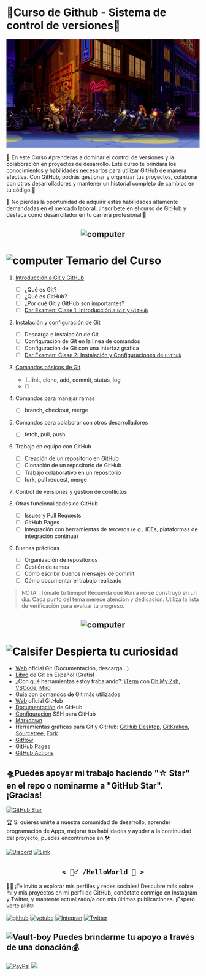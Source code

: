 # 🦑Curso de Github - Sistema de control de versiones🐙 

![portada](https://github.com/ByChokeYT/Curso_de_Git_GitHub/blob/main/Recursos/Portada_Git_vs_Github.gif?raw=true)

🚨 En este Curso Aprenderas a dominar el control de versiones y la colaboración en proyectos de desarrollo. Este curso te brindará los conocimientos y habilidades necesarios para utilizar GitHub de manera efectiva. Con GitHub, podrás gestionar y organizar tus proyectos, colaborar con otros desarrolladores y mantener un historial completo de cambios en tu código.🚨

🔖 No pierdas la oportunidad de adquirir estas habilidades altamente demandadas en el mercado laboral. ¡Inscríbete en el curso de GitHub y destaca como desarrollador en tu carrera profesional!🔖

<div style="text-align: center;">
    <h2><img src= "https://cdn-icons-png.flaticon.com/128/6424/6424084.png" alt="computer" width="100"></h2>
</div>


<div>
  <h1><img src="http://www.nyan.cat/cats/original.gif" alt="computer" width="60"> Temario del Curso</h1>
</div>


1. [Introducción a Git y GitHub](https://github.com/ByChokeYT/Curso_de_Git_GitHub/tree/main/01.%20Introduccion%20a%20Git%20y%20GitHub)

    - [ ] ¿Qué es Git?
    - [ ] ¿Qué es GitHub?
    - [ ] ¿Por qué Git y GitHub son importantes?
    - [ ] [Dar Examen: Clase 1: Introducción a `Git` y `GitHub`](https://forms.gle/toiLYERfdE2BQT1V8)
2. [Instalación y configuración de Git](https://github.com/ByChokeYT/Curso_de_Git_GitHub/tree/main/02.%20Instalaci%C3%B3n%20y%20configuraci%C3%B3n%20de%20Git)

    - [ ] Descarga e instalación de Git
    - [ ] Configuración de Git en la línea de comandos
    - [ ] Configuración de Git con una interfaz gráfica
    - [ ] [Dar Examen: Clase 2: Instalación y Configuraciones de `Github`](https://forms.gle/KH5trB9CRZ68MgRRA)

3. [Comandos básicos de Git](https://github.com/ByChokeYT/Curso_de_Git_GitHub/tree/main/03.%20Comandos%20b%C3%A1sicos%20de%20Git)

    - [ ] init, clone, add, commit, status, log
    - [ ]
4. Comandos para manejar ramas
    - [ ] branch, checkout, merge
    
5. Comandos para colaborar con otros desarrolladores
    - [ ] fetch, pull, push
    
6. Trabajo en equipo con GitHub
    - [ ] Creación de un repositorio en GitHub
    - [ ] Clonación de un repositorio de GitHub
    - [ ] Trabajo colaborativo en un repositorio
    - [ ] fork, pull request, merge
        
7. Control de versiones y gestión de conflictos

8. Otras funcionalidades de GitHub
    - [ ] Issues y Pull Requests
    - [ ] GitHub Pages
    - [ ] Integración con herramientas de terceros (e.g., IDEs, plataformas de integración continua)
    
9. Buenas prácticas
    - [ ] Organización de repositorios
    - [ ] Gestión de ramas
    - [ ] Cómo escribir buenos mensajes de commit
    - [ ] Cómo documentar el trabajo realizado

>NOTA: ¡Tómate tu tiempo! Recuerda que Roma no se construyó en un día. Cada punto del tema merece atención y dedicación. Utiliza la lista de verificación para evaluar tu progreso.

<div style="text-align: center;">
    <h2><img src= "https://cdn-icons-png.flaticon.com/128/7931/7931192.png" alt="computer" width="100"></h2>
</div>

<div>
  <h1><img src="https://images-wixmp-ed30a86b8c4ca887773594c2.wixmp.com/f/dd463586-6421-488a-a72d-a2f683f20c72/dcgvkjd-0dd88216-84a2-4230-b5c4-c99d8b70c7f4.gif?token=eyJ0eXAiOiJKV1QiLCJhbGciOiJIUzI1NiJ9.eyJzdWIiOiJ1cm46YXBwOjdlMGQxODg5ODIyNjQzNzNhNWYwZDQxNWVhMGQyNmUwIiwiaXNzIjoidXJuOmFwcDo3ZTBkMTg4OTgyMjY0MzczYTVmMGQ0MTVlYTBkMjZlMCIsIm9iaiI6W1t7InBhdGgiOiJcL2ZcL2RkNDYzNTg2LTY0MjEtNDg4YS1hNzJkLWEyZjY4M2YyMGM3MlwvZGNndmtqZC0wZGQ4ODIxNi04NGEyLTQyMzAtYjVjNC1jOTlkOGI3MGM3ZjQuZ2lmIn1dXSwiYXVkIjpbInVybjpzZXJ2aWNlOmZpbGUuZG93bmxvYWQiXX0.xupHIFq2KAtudLqn6xeFeqp6z9BX0I2EUN1pY2ZOL7c" alt="Calsifer" width="60"> Despierta tu curiosidad</h1>
</div>


- [Web](https://git-scm.com) oficial Git (Documentación, descarga...)
- [Libro](https://git-scm.com/book/es/v2) de Git en Español (Gratis)
- ¿Con qué herramientas estoy trabajando?: [iTerm](https://iterm2.com/) con [Oh My Zsh](https://ohmyz.sh/), [VSCode](https://code.visualstudio.com/), [Miro](https://miro.com/)
- [Guía](https://training.github.com/downloads/es_ES/github-git-cheat-sheet/) con comandos de Git más utilizados
- [Web](https://github.com) oficial GitHub
- [Documentación](https://docs.github.com/es) de GitHub
- [Configuración](https://docs.github.com/es/authentication/connecting-to-github-with-ssh/about-ssh) SSH para GitHub
- [Markdown](https://docs.github.com/es/get-started/writing-on-github/getting-started-with-writing-and-formatting-on-github/basic-writing-and-formatting-syntax)
- Herramientas gráficas para Git y GitHub: [GitHub Desktop](https://desktop.github.com), [GitKraken](https://gitkraken.com), [Sourcetree](https://sourcetreeapp.com), [Fork](https://git-fork.com)
- [Gitflow](https://www.atlassian.com/git/tutorials/comparing-workflows/gitflow-workflow)
- [GitHub Pages](https://pages.github.com/)
- [GitHub Actions](https://github.com/features/actions)




## 🛸Puedes apoyar mi trabajo haciendo "☆ Star" en el repo o nominarme a "GitHub Star". ¡Gracias!

[![GitHub Star](https://img.shields.io/badge/GitHub-Nominar_a_star-yellow?style=for-the-badge&logo=github&logoColor=white&labelColor=101010)](https://stars.github.com/nominate/)

🏆 Si quieres unirte a nuestra comunidad de desarrollo, aprender programación de Apps, mejorar tus habilidades y ayudar a la continuidad del proyecto, puedes encontrarnos en:🛠 

[![Discord](https://img.shields.io/badge/Discord-Servidor_de_la_comunidad-5865F2?style=for-the-badge&logo=discord&logoColor=white&labelColor=101010)](https://discord.gg/akHPY7EbJW)
[![Link](https://img.shields.io/badge/Links_de_interés-Curso_de_Markdown-39E09B?style=for-the-badge&logo=Linktree&logoColor=white&labelColor=101010)](https://github.com/ByChokeYT/Curso_de_Markdown)



<h2 align='center'><code>< 🧙‍♂️ /HelloWorld 🦄 ></code></h2>
🤝🏻 ¡Te invito a explorar mis perfiles y redes sociales! Descubre más sobre mí y mis proyectos en mi perfil de GitHub, conéctate conmigo en Instagram y Twitter, y mantente actualizado/a con mis últimas publicaciones. ¡Espero verte allí!🌐

[![github](https://img.shields.io/badge/GitHub-ByChoke-181717?style=for-the-badge&logo=github&logoColor=white&labelColor=101010)](https://github.com/ByChokeYT)
[![yotube](https://img.shields.io/badge/Yotube-ByChokeyt-FF0000?style=for-the-badge&logo=youtube&logoColor=white&labelColor=101010)](https://github.com/ByChokeYT)
[![Integran](https://img.shields.io/badge/Instagram-By.Choke-E4405F?style=for-the-badge&logo=Instagram&logoColor=white&labelColor=101010)](https://www.instagram.com/by.choke/)
[![Twitter](https://img.shields.io/badge/Twitter-@ByChoke-1DA1F2?style=for-the-badge&logo=Twitter&logoColor=white&labelColor=101010)](https://www.instagram.com/by.choke/)


<div>
  <h2><img src="https://media0.giphy.com/media/9rwJRYgxwMDk4ot2A5/giphy.gif?cid=6c09b9522f73dnxw8a6mcoi1b36pkbv9klrh2r1ay7c3knmb&ep=v1_stickers_related&rid=giphy.gif&ct=s" alt="Vault-boy" width="100"> Puedes brindarme tu apoyo a través de una donación💰</h2>
</div>


  [![PayPal](https://img.shields.io/badge/PayPal-00457C?style=for-the-badge&logo=paypal&logoColor=white)](https://paypal.me/https://paypal.me/bychoke?country.x=CL&locale.x=es_XC) [![](https://visitcount.itsvg.in/api?id=ByChokeYT&icon=3&color=5)](https://visitcount.itsvg.in)